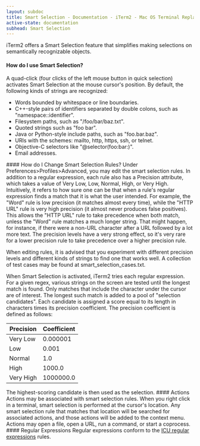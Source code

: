 ```yaml
---
layout: subdoc
title: Smart Selection - Documentation - iTerm2 - Mac OS Terminal Replacement
active-state: documentation
subhead: Smart Selection
---
```

iTerm2 offers a Smart Selection feature that simplifies making selections on semantically recognizable objects.
#### How do I use Smart Selection?
A quad-click (four clicks of the left mouse button in quick selection) activates Smart Selection at the mouse cursor's position. By default, the following kinds of strings are recognized: 
<ul>
        <li>Words bounded by whitespace or line boundaries.</li>
        <li>C++-style pairs of identifiers separated by double colons, such as "namespace::identifier".</li>
        <li>Filesystem paths, such as "/foo/bar/baz.txt".</li>
        <li>Quoted strings such as "foo bar".</li>
        <li>Java or Python-style include paths, such as "foo.bar.baz".</li>
        <li>URIs with the schemes: mailto, http, https, ssh, or telnet.</li>
        <li>Objective-C selectors like "@selector(foo:bar:)".</li>
        <li>Email addresses.</li>
</ul>
#### How do I Change Smart Selection Rules?
Under Preferences>Profiles>Advanced, you may edit the smart selection rules. In addition to a regular expression, each rule also has a Precision attribute, which takes a value of Very Low, Low, Normal, High, or Very High. Intuitively, it refers to how sure one can be that when a rule's regular expression finds a match that it is what the user intended. For example, the "Word" rule is low precision (it matches almost every time), while the "HTTP URL" rule is very high precision (it almost never produces false positives). This allows the "HTTP URL" rule to take precedence when both match, unless the "Word" rule matches a much longer string. That might happen, for instance, if there were a non-URL character after a URL followed by a lot more text. The precision levels have a very strong effect, so it's very rare for a lower precision rule to take precedence over a higher precision rule.

When editing rules, it is advised that you experiment with different precision levels and different kinds of strings to find one that works well. A collection of test cases may be found at smart_selection_cases.txt.

When Smart Selection is activated, iTerm2 tries each regular expression. For a given regex, various strings on the screen are tested until the longest match is found. Only matches that include the character under the cursor are of interest. The longest such match is added to a pool of "selection candidates". Each candidate is assigned a score equal to its length in characters times its precision coefficient. The precision coefficient is defined as follows:
<table>
        <thead>
                <tr>
                        <th>Precision</th>
                        <th>Coefficient</th>
                </tr>
        </thead>
        <tbody>
                <tr>
                        <td>Very Low</td>
                        <td>0.000001</td>
                </tr>
                <tr>
                        <td>Low</td>
                        <td>0.001</td>
                </tr>
                <tr>
                        <td>Normal</td>
                        <td>1.0</td>
                </tr>
                <tr>
                        <td>High</td>
                        <td>1000.0</td>
                </tr>
                <tr>
                        <td>Very High</td>
                        <td>1000000.0</td>
                </tr>
        </tbody>
</table>
The highest-scoring candidate is then used as the selection.
#### Actions
Actions may be associated with smart selection rules. When you right click in a terminal, smart selection is performed at the cursor's location. Any smart selection rule that matches that location will be searched for associated actions, and those actions will be added to the context menu. Actions may open a file, open a URL, run a command, or start a coprocess.
#### Regular Expressions
Regular expressions conform to the <a href="http://userguide.icu-project.org/strings/regexp">ICU regular expressions</a> rules.
